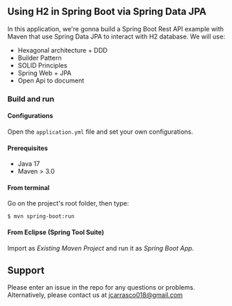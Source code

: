 ## Using H2 in Spring Boot via Spring Data JPA

In this application, we're gonna build a Spring Boot Rest API example with Maven that use Spring Data JPA to interact with H2 database. We will use:

- Hexagonal architecture + DDD
- Builder Pattern
- SOLID Principles
- Spring Web + JPA
- Open Api to document


### Build and run

#### Configurations

Open the `application.yml` file and set your own configurations.

#### Prerequisites

- Java 17
- Maven > 3.0

#### From terminal

Go on the project's root folder, then type:

    $ mvn spring-boot:run

#### From Eclipse (Spring Tool Suite)

Import as *Existing Maven Project* and run it as *Spring Boot App*.


## Support
Please enter an issue in the repo for any questions or problems.
<br> Alternatively, please contact us at jcarrasco018@gmail.com